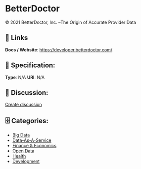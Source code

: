# BetterDoctor


© 2021 BetterDoctor, Inc. –The Origin of Accurate Provider Data

##  🔗 Links
**Docs / Website**: https://developer.betterdoctor.com/

## 🧬 Specification:
**Type**:  N/A 
**URI**:  N/A 

## 💬 Discussion:
[Create discussion](https://github.com/apis-list/apis-list/discussions/new)

## 🗄️ Categories:
- [Big Data](https://github.com/apis-list/apis-list#big-data)
- [Data-As-A-Service](https://github.com/apis-list/apis-list#data-as-a-service)
- [Finance & Economics](https://github.com/apis-list/apis-list#finance-and-economics)
- [Open Data](https://github.com/apis-list/apis-list#open-data)
- [Health](https://github.com/apis-list/apis-list#health)
- [Development](https://github.com/apis-list/apis-list#development)



